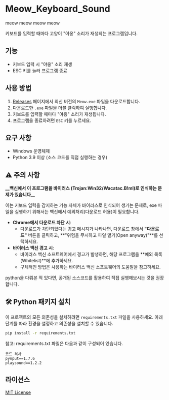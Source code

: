 # Meow_Keyboard_Sound
meow meow meow meow

키보드를 입력할 때마다 고양이 "야옹" 소리가 재생되는 프로그램입니다.

## 기능

- 키보드 입력 시 "야옹" 소리 재생
- ESC 키를 눌러 프로그램 종료

## 사용 방법

1. [Releases](https://github.com/do-bo-do-bo/Meow_Keyboard_Sound/releases) 페이지에서 최신 버전의 `Meow.exe` 파일을 다운로드합니다.
2. 다운로드한 `.exe` 파일을 더블 클릭하여 실행합니다.
3. 키보드를 입력할 때마다 "야옹" 소리가 재생됩니다.
4. 프로그램을 종료하려면 `ESC` 키를 누르세요.


## 요구 사항

- Windows 운영체제
- Python 3.9 이상 (소스 코드를 직접 실행하는 경우)


## ⚠️ 주의 사항
**__백신에서 이 프로그램을 바이러스 (Trojan:Win32/Wacatac.B!ml)로 인식하는 문제가 있습니다**__

이는 키보드 입력을 감지하는 기능 자체가 바이러스로 인식되어 생기는 문제로, exe 파일을 실행하기 위해서는 백신에서 예외처리(다운로드 허용)이 필요합니다.
   - **Chrome에서 다운로드 차단 시**:
     - 다운로드가 차단되었다는 경고 메시지가 나타나면, 다운로드 창에서 **"다운로드"** 버튼을 클릭하고, **"위험을 무시하고 파일 열기(Open anyway)"**를 선택하세요.
   - **바이러스 백신 경고 시**:
     - 바이러스 백신 소프트웨어에서 경고가 발생하면, 해당 프로그램을 **예외 목록(Whitelist)**에 추가하세요.
     - 구체적인 방법은 사용하는 바이러스 백신 소프트웨어의 도움말을 참고하세요.
     
python을 다뤄본 적 있다면, 공개된 소스코드를 활용하여 직접 실행해보시는 것을 권장합니다.


## 🛠️ Python 패키지 설치

이 프로젝트의 모든 의존성을 설치하려면 `requirements.txt` 파일을 사용하세요. 아래 단계를 따라 환경을 설정하고 의존성을 설치할 수 있습니다.

```bash
pip install -r requirements.txt
```
참고: requirements.txt 파일은 다음과 같이 구성되어 있습니다.

```plaintext
코드 복사
pynput==1.7.6
playsound==1.2.2
```


## 라이선스

[MIT License](LICENSE)

